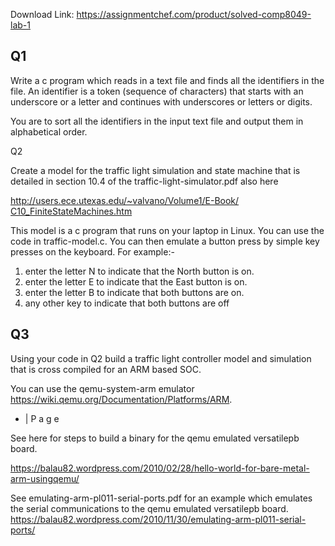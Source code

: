 Download Link: https://assignmentchef.com/product/solved-comp8049-lab-1
<br>
<h2>Q1</h2>

Write a c program which  reads in a text file and finds all the identifiers in the file. An identifier is a token (sequence of characters)  that starts with an underscore or a letter and continues with underscores or letters or digits.

You are to sort all the identifiers in the input text file and output them in alphabetical order.

Q2

Create a model for the traffic light simulation and state machine that is detailed in section 10.4 of the traffic-light-simulator.pdf  also here

<a href="http://users.ece.utexas.edu/~valvano/Volume1/E-Book/C10_FiniteStateMachines.htm">http://users.ece.utexas.edu/~valvano/Volume1/E-Book/ </a><a href="http://users.ece.utexas.edu/~valvano/Volume1/E-Book/C10_FiniteStateMachines.htm">C10_FiniteStateMachines.htm</a>

This model is a c program that runs on your laptop in Linux. You can use the code in traffic-model.c. You can then emulate a button press by simple key presses on the keyboard. For example:-

<ol>

 <li>enter the letter N to indicate that the North button is on.</li>

 <li>enter the letter E to indicate that the East button is on.</li>

 <li>enter the letter B to indicate that both buttons are on.</li>

 <li>any other key to indicate that both buttons are off</li>

</ol>

<h2>Q3</h2>

Using your code in Q2 build a traffic light controller model and simulation that is cross compiled for an ARM based SOC.

You can use the qemu-system-arm emulator https://wiki.qemu.org/Documentation/Platforms/ARM.

<ul>

 <li>| P a g e</li>

</ul>

See here for steps to build a binary for the qemu emulated versatilepb board.

<a href="https://balau82.wordpress.com/2010/02/28/hello-world-for-bare-metal-arm-using-qemu/">https://balau82.wordpress.com/2010/02/28/hello-world-for-bare-metal-arm-using</a><a href="https://balau82.wordpress.com/2010/02/28/hello-world-for-bare-metal-arm-using-qemu/">qemu/</a>

See emulating-arm-pl011-serial-ports.pdf for an example which emulates the serial communications to the qemu emulated versatilepb board. <a href="https://balau82.wordpress.com/2010/11/30/emulating-arm-pl011-serial-ports/">https://balau82.wordpress.com/2010/11/30/emulating-arm-pl011-serial-ports/</a>